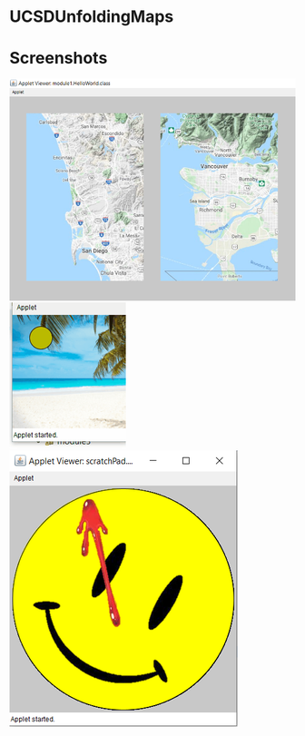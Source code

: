 # UCSDUnfoldingMaps

# Screenshots

![Assign2](./images/assign1.png)
![Week3_1](./images/week3_1.gif)
![Week3_2](./images/week3_2.png)
